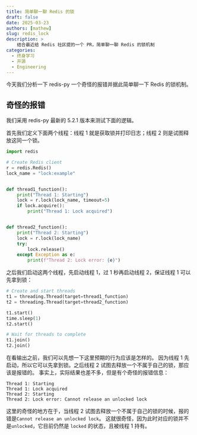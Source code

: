 ```yaml
---
title: 简单聊一聊 Redis 的锁
draft: false
date: 2025-03-23
authors: [mathew]
slug: redis_lock
description: >
    结合最近给 Redis 社区提的一个 PR，简单聊一聊 Redis 的锁机制
categories:
  - 终身学习
  - 开源
  - Engineering
---
```



今天我们分析一下 redis-py 一个奇怪的报错并据此简单聊一下 Redis 的锁机制。

## 奇怪的报错

我们采用 redis-py 最新的 5.2.1 版本来测试下面的逻辑。

首先我们定义下面两个线程：线程 1 就是获取锁并打印日志；线程 2 则是试图释放这同一个锁。

```python
import redis

# Create Redis client
r = redis.Redis()
lock_name = "lock:example"


def thread1_function():
    print("Thread 1: Starting")
    lock = r.lock(lock_name, timeout=5)
    if lock.acquire():
        print("Thread 1: Lock acquired")


def thread2_function():
    print("Thread 2: Starting")
    lock = r.lock(lock_name)
    try:
        lock.release()
    except Exception as e:
        print(f"Thread 2: Lock error: {e}")
```

之后我们启动这两个线程，先启动线程 1，过 1 秒再启动线程 2，保证线程 1 可以先拿到锁：
```python
# Create and start threads
t1 = threading.Thread(target=thread1_function)
t2 = threading.Thread(target=thread2_function)

t1.start()
time.sleep(1)
t2.start()

# Wait for threads to complete
t1.join()
t2.join()
```

在看输出之前，我们可以先想一下这里预期的行为应该是怎样的。
因为线程 1 先启动，所以它可以先拿到锁。之后线程 2 试图去释放一个不属于自己的锁，那应该是报错的。
事实上，实际结果也差不多，但是有个奇怪的报错信息：

```
Thread 1: Starting
Thread 1: Lock acquired
Thread 2: Starting
Thread 2: Lock error: Cannot release an unlocked lock
```

这里的奇怪的地方在于，当线程 2 试图去释放一个不属于自己的锁的时候，报的错是`Cannot release an unlocked lock`。
这就很奇怪，因为此时对应的锁并不是`unlocked`，它目前仍然是 `locked` 的状态，且被线程 1 持有。

